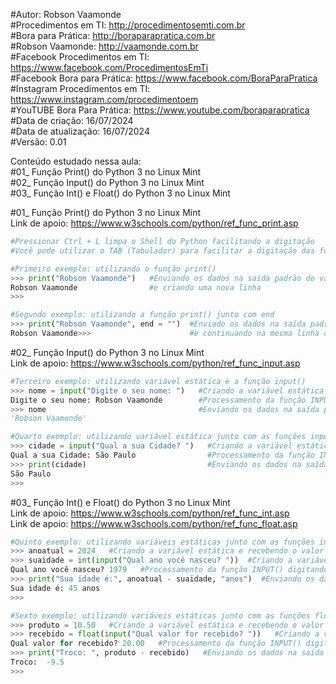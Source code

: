 #Autor: Robson Vaamonde<br>
#Procedimentos em TI: http://procedimentosemti.com.br<br>
#Bora para Prática: http://boraparapratica.com.br<br>
#Robson Vaamonde: http://vaamonde.com.br<br>
#Facebook Procedimentos em TI: https://www.facebook.com/ProcedimentosEmTi<br>
#Facebook Bora para Prática: https://www.facebook.com/BoraParaPratica<br>
#Instagram Procedimentos em TI: https://www.instagram.com/procedimentoem<br>
#YouTUBE Bora Para Prática: https://www.youtube.com/boraparapratica<br>
#Data de criação: 16/07/2024<br>
#Data de atualização: 16/07/2024<br>
#Versão: 0.01<br>

Conteúdo estudado nessa aula:<br>
#01_ Função Print() do Python 3 no Linux Mint<br>
#02_ Função Input() do Python 3 no Linux Mint<br>
#03_ Função Int() e Float() do Python 3 no Linux Mint<br>

#01_ Função Print() do Python 3 no Linux Mint<br>
Link de apoio: https://www.w3schools.com/python/ref_func_print.asp
```python
#Pressionar Ctrl + L limpa o Shell do Python facilitando a digitação
#Você pode utilizar o TAB (Tabulador) para facilitar a digitação das funções

#Primeiro exemplo: utilizando o função print()
>>> print("Robson Vaamonde")   #Enviando os dados na saída padrão do valor da função PRINT()
Robson Vaamonde                #e criando uma nova linha
>>>

#Segundo exemplo: utilizando a função print() junto com end
>>> print("Robson Vaamonde", end = "")  #Enviado os dados na saída padrão do valor da função PRINT()
Robson Vaamonde>>>                      #e continuando na mesma linha com a expressão END
```

#02_ Função Input() do Python 3 no Linux Mint<br>
Link de apoio: https://www.w3schools.com/python/ref_func_input.asp
```python
#Terceiro exemplo: utilizando variável estática e a função input()
>>> nome = input("Digite o seu nome: ")   #Criando a variável estática e recebendo o argumento da função INPUT()
Digite o seu nome: Robson Vaamonde        #Processamento da função INPUT() e digitando o valor a ser atribuído na variável
>>> nome                                  #Enviando os dados na saída padrão do valor da variável estática
'Robson Vaamonde'

#Quarto exemplo: utilizando variável estática junto com as funções input() e print()
>>> cidade = input("Qual a sua Cidade? ")   #Criando a variável estática e recebendo o argumento da função INPUT()
Qual a sua Cidade: São Paulo                #Processamento da função INPUT() digitando o valor a ser atribuído na variável
>>> print(cidade)                           #Enviando os dados na saída padrão do valor da função PRINT()
São Paulo
>>>
```

#03_ Função Int() e Float() do Python 3 no Linux Mint<br>
Link de apoio: https://www.w3schools.com/python/ref_func_int.asp<br>
Link de apoio: https://www.w3schools.com/python/ref_func_float.asp
```python
#Quinto exemplo: utilizando variáveis estáticas junto com as funções int(), input() e print() para cálculo de aritmética
>>> anoatual = 2024   #Criando a variável estática e recebendo o valor inteiro/numérico
>>> suaidade = int(input("Qual ano você nasceu? "))  #Criando a variável estática e recebendo o argumento da função INPUT() convertendo para Inteiro com a função INT()
Qual ano você nasceu? 1979   #Processamento da função INPUT() digitando o valor a ser convertido para inteiro INT() e atribuído na variável
>>> print("Sua idade é:", anoatual - suaidade, "anos")  #Enviando os dados na saída padrão da função PRINT()
Sua idade é: 45 anos
>>>

#Sexto exemplo: utilizando variáveis estáticas junto com as funções float(), input e print para cálculo de aritmética
>>> produto = 10.50   #Criando a variável estática e recebendo o valor numérico de ponto flutuante (decimal)
>>> recebido = float(input("Qual valor for recebido? "))   #Criando a variável estática e recebendo o argumento da função INPUT() convertendo para Decimal com a função FLOAT()
Qual valor for recebido? 20.00   #Processamento da função INPUT() digitando o valor a ser convertido para decimal FLOAT() e atribuído na variável
>>> print("Troco: ", produto - recebido)   #Enviando os dados na saída padrão da função PRINT()
Troco:  -9.5
>>>
```
